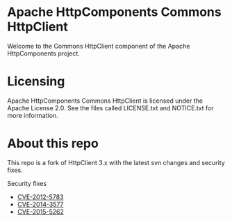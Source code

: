 # Apache HttpComponents Commons HttpClient

Welcome to the Commons HttpClient component of the Apache HttpComponents
project.

# Licensing

Apache HttpComponents Commons HttpClient is licensed under the
Apache License 2.0. See the files called LICENSE.txt and NOTICE.txt
for more information.

# About this repo

This repo is a fork of HttpClient 3.x with the latest svn changes and security fixes.

Security fixes

* [CVE-2012-5783](https://nvd.nist.gov/vuln/detail/CVE-2012-5783)
* [CVE-2014-3577](https://nvd.nist.gov/vuln/detail/CVE-2014-3577)
* [CVE-2015-5262](https://nvd.nist.gov/vuln/detail/CVE-2015-5262)
